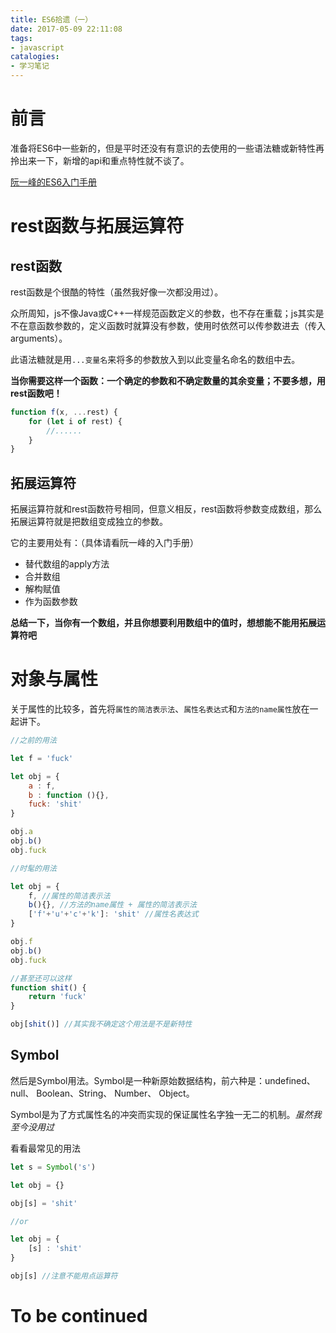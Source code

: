 ```yaml
---
title: ES6拾遗（一）
date: 2017-05-09 22:11:08
tags:
- javascript
catalogies:
- 学习笔记
---
```

# 前言

准备将ES6中一些新的，但是平时还没有有意识的去使用的一些语法糖或新特性再拎出来一下，新增的api和重点特性就不谈了。

[阮一峰的ES6入门手册](http://es6.ruanyifeng.com/)

<!--more-->

# rest函数与拓展运算符

## rest函数

rest函数是个很酷的特性（虽然我好像一次都没用过）。

众所周知，js不像Java或C++一样规范函数定义的参数，也不存在重载；js其实是不在意函数参数的，定义函数时就算没有参数，使用时依然可以传参数进去（传入arguments）。

此语法糖就是用`...变量名`来将多的参数放入到以此变量名命名的数组中去。

**当你需要这样一个函数：一个确定的参数和不确定数量的其余变量；不要多想，用rest函数吧！**

```js
function f(x, ...rest) {
    for (let i of rest) {
        //......
    }
}
```

## 拓展运算符

拓展运算符就和rest函数符号相同，但意义相反，rest函数将参数变成数组，那么拓展运算符就是把数组变成独立的参数。

它的主要用处有：（具体请看阮一峰的入门手册）

- 替代数组的apply方法
- 合并数组
- 解构赋值
- 作为函数参数

**总结一下，当你有一个数组，并且你想要利用数组中的值时，想想能不能用拓展运算符吧**

# 对象与属性


关于属性的比较多，首先将`属性的简洁表示法`、`属性名表达式`和`方法的name属性`放在一起讲下。

```js
//之前的用法

let f = 'fuck'

let obj = {
    a : f,
    b : function (){},
    fuck: 'shit'
}

obj.a
obj.b()
obj.fuck

//时髦的用法

let obj = {
    f, //属性的简洁表示法
    b(){}, //方法的name属性 + 属性的简洁表示法
    ['f'+'u'+'c'+'k']: 'shit' //属性名表达式
}

obj.f
obj.b()
obj.fuck

//甚至还可以这样
function shit() {
    return 'fuck'
}

obj[shit()] //其实我不确定这个用法是不是新特性

```

## Symbol

然后是Symbol用法。Symbol是一种新原始数据结构，前六种是：undefined、 null、 Boolean、String、 Number、 Object。

Symbol是为了方式属性名的冲突而实现的保证属性名字独一无二的机制。*虽然我至今没用过*

看看最常见的用法

```js
let s = Symbol('s')

let obj = {}

obj[s] = 'shit'

//or

let obj = {
    [s] : 'shit'
}

obj[s] //注意不能用点运算符
```

# To be continued